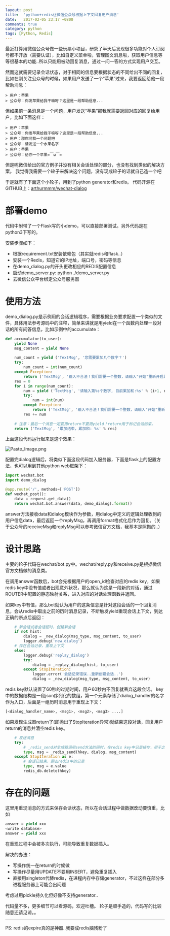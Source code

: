 ```yaml
---
layout: post
title:  'python+redis让微信公众号根据上下文回复用户消息'
date:   2017-02-05 23:17 +0800
comments: true
category: python
tags: [Python, Redis]
---
```


最近打算用微信公众号做一些玩票小项目，研究了半天后发现很多功能对个人订阅号都不开放（需要认证），比如自定义菜单啦，管理图文消息啦，获取用户信息等等很基本的功能..所以只能用被动回复消息，通过一问一答的方式实现用户交互。

然而这就需要记录会话状态，对于相同的信息要根据状态的不同给出不同的回复，比如在刚关注公众号的时候，如果用户发送了一个“苹果”过来，我要返回给他一段帮助消息：

```
> 用户：苹果
> 公众号：你发苹果给我干嘛呀？这里是一段帮助信息...
```

但如果前一条消息是一个问题，用户发送“苹果”那我就需要返回对应的回复给用户，比如下面这样：

```
> 用户：苹果
> 公众号：你发苹果给我干嘛呀？这里是一段帮助信息...
> 用户：那你问我一个问题吧
> 公众号：请发送一个水果名字
> 用户：苹果
> 公众号：给你一个苹果=￣ω￣=
```

但是呢微信给出的官方例子并没有相关会话处理的部分，也没有找到类似的解决方案。
我觉得我需要一个轮子来解决这个问题，没有现成轮子的话就自己造一个吧

于是就有了下面这个小轮子，用到了python generator和redis。
代码开源在GITHUB上：[arthurmmm/wechat-dialog](https://github.com/arthurmmm/wechat-dialog)

# 部署demo

代码中附带了一个Flask写的小demo，可以直接部署测试。另外代码是在python3下写的。

安装步骤如下：
* 根据requirement.txt安装依赖包（其实就redis和flask..）
* 安装一个Redis，知道它的IP地址，端口号，密码等信息
* 在demo_dialog.py的开头更改相应的REDIS配置信息
* 启动demo_server.py: python ./demo_server.py
* 去微信公众平台绑定公众号服务器

# 使用方法

demo_dialog.py是示例用的会话逻辑程序，需要根据业务要求配置一个类似的文件，具体用法参考源码中的注释，简单来讲就是用yield在一个函数内处理一段对话的所有问答信息，比如示例中的accumulate：

```python
def accumulator(to_user):
    yield None
    msg_content = yield None
    
    num_count = yield ('TextMsg', '您需要累加几个数字？')
    try:
        num_count = int(num_count)
    except Exception:
        return ('TextMsg', '输入不合法！我们需要一个整数，请输入"开始"重新开启累加器')
    res = 0
    for i in range(num_count):
        num = yield ('TextMsg', '请输入第%s个数字, 目前累加和:%s' % (i+1, res))
        try:
            num = int(num)
        except Exception:
            return ('TextMsg', '输入不合法！我们需要一个整数，请输入"开始"重新开启累加器')
        res += num
        
    # 注意：最后一个消息一定要用return不要用yield！return用于标记会话结束。
    return ('TextMsg', '累加结束，累加和: %s' % res)
```

上面这段代码运行起来是这个效果：

![Paste_Image.png](http://upload-images.jianshu.io/upload_images/4610828-e4d47cdc45d03c89.png?imageMogr2/auto-orient/strip%7CimageView2/2/w/1240)


配置完dialog逻辑后，将类似下面这段代码加入服务器，下面是flask上的配置方法，也可以用到其他python web框架下：

```python
import wechat.bot
import demo_dialog

@app.route('/', methods=['POST'])
def wechat_post():
    data = request.get_data()
    return wechat.bot.answer(data, demo_dialog).format()
```

answer方法接收data和dialog模块作为参数，用dialog中定义的逻辑处理收到的用户信息data，最后返回一个replyMsg，再调用format格式化后作为回复。（关于公众号的receiveMsg和replyMsg可以参考微信官方文档，我基本是照搬的..）

# 设计思路

主要的轮子代码在wechat/bot.py中。wechat/reply.py和receive.py是根据微信官方文档做的消息类。

在调用answer函数后，bot会先根据用户的open_id检查对应的redis key，如果redis key中没有值或者出现意外状况，那么就认为这是一段新的对话，通过ROUTER中配置的静态映射关系，进入对应的对话处理函数并返回。

如果key中有值，那么bot就认为用户的这条信息是针对这段会话的一个回复消息，会从redis中取出之前的历时消息记录，不断触发yield重现会话上下文，到达正确的断点后返回：

```python
    # 新会话或者会话超时，创建新会话
    if not hist:
        dialog = _new_dialog(msg_type, msg_content, to_user)
        logger.debug('new_dialog')
    # 存在会话记录，重现上下文
    else:
        logger.debug('replay_dialog')
        try:
            dialog = _replay_dialog(hist, to_user)
        except StopIteration:
            logger.error('会话记录错误..重新创建会话..')
            dialog = _new_dialog(msg_type, msg_content, to_user)
```

redis key默认设置了60秒的过期时间，用户60秒内不回复就丢弃这段会话。
key中的数据结构是一段json序列化的数组，第一个元素存储了dialog_handler的名字作为入口，后面是一组历时消息用于重现上下文：

```python
[<dialog_handler_name>, <msg1>, <msg2>, <msg3> ....]
```

如果发现生成器return了(即抛出了StopIteration异常)就结束这段对话，回复用户return的消息并清空redis key。

```python
    # 发送消息
    try:
        # _redis_send对生成器调用send方法的同时，在redis key中记录操作，用于之后重现上下文
        type, msg = _redis_send(hkey, dialog, msg_content) 
    except StopIteration as e:
        # 会话已结束，删去redis中的记录
        type, msg = e.value
        redis_db.delete(hkey)
```

# 存在的问题

这里用重现消息的方式来保存会话状态，所以在会话过程中做数据改动要慎重，比如

```python
answer = yield xxx
<write database>
answer = yield xxx
```

在重现过程中<write database>会被多次执行，可能导致重复数据插入。

解决的办法：

*  写操作统一在return的时候做
*  写操作尽量用UPDATE不要用INSERT，避免重复插入
*  直接用singleton代替redis，在进程内存中存储generator，不过这样在部分多进程服务器上可能会出问题

考虑过用pickle持久化但好像不支持generator..

代码量不多，更多细节可以看源码，欢迎吐槽。
轮子是顺手造的，代码写的比较随意还请见谅。。

------
PS: redis的expire真的是神器..我要成redis脑残粉了